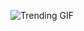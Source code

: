 
<!-- GIF_SECTION -->
![Trending GIF](https://media0.giphy.com/media/v1.Y2lkPThiYjIxNzcyczE5MXMzeDMxbTZ1dXA0emtqampwdXAyemJxM2E2OXNsaWh6ajhhMyZlcD12MV9naWZzX3NlYXJjaCZjdD1n/3oEjHGr1Fhz0kyv8Ig/giphy.gif)
<!-- END_GIF_SECTION -->
